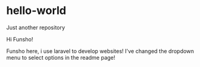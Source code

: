 # hello-world
Just another repository

Hi Funsho!

Funsho here, i use laravel to develop websites!
I've changed the dropdown menu to select options in the readme page!
